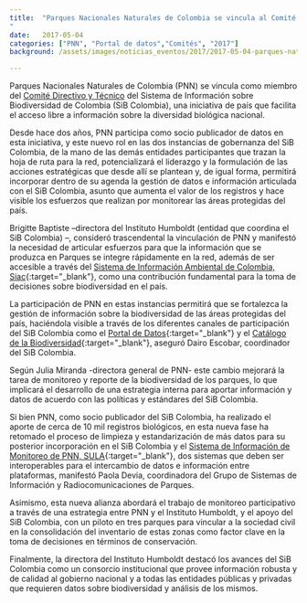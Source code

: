 ```yaml
---
title:  "Parques Nacionales Naturales de Colombia se vincula al Comité Directivo y Técnico del SiB Colombia
"
date:   2017-05-04
categories: ["PNN", "Portal de datos","Comités", "2017"]
background: /assets/images/noticias_eventos/2017/2017-05-04-parques-naturales-comite-directivo.jpg

---
```

Parques Nacionales Naturales de Colombia (PNN) se vincula como miembro del [Comité Directivo y Técnico](https://biodiversidad.co/acercade/sibcolombia) del Sistema de Información sobre Biodiversidad de Colombia (SiB Colombia), una iniciativa de país que facilita el acceso libre a información sobre la diversidad biológica nacional.  

Desde hace dos años, PNN participa como socio publicador de datos en esta iniciativa, y este nuevo rol en las dos instancias de gobernanza del SiB Colombia, de la mano de las demás entidades participantes que trazan la hoja de ruta para la red, potencializará el liderazgo y la formulación de las acciones estratégicas que desde allí se plantean y, de igual forma, permitirá incorporar dentro de su agenda la gestión de datos e información articulada con el SiB Colombia, asunto que aumenta el valor de los registros y hace visible los esfuerzos que realizan por monitorear las áreas protegidas del país.  

Brigitte Baptiste –directora del Instituto Humboldt (entidad que coordina el SiB Colombia) –, consideró trascendental la vinculación de PNN y manifestó la necesidad de articular esfuerzos para que la información que se produzca en Parques se integre rápidamente en la red, además de ser accesible a través del [Sistema de Información Ambiental de Colombia, Siac](http://www.siac.gov.co/){:target="_blank"}, como una contribución fundamental para la toma de decisiones sobre biodiversidad en el país.  

La participación de PNN en estas instancias permitirá que se fortalezca la gestión de información sobre la biodiversidad de las áreas protegidas del país, haciéndola visible a través de los diferentes canales de participación del SiB Colombia como el [Portal de Datos](http://datos.biodiversidad.co/){:target="_blank"} y el [Catálogo de la Biodiversidad](http://catalogo.biodiversidad.co/){:target="_blank"}, aseguró Dairo Escobar, coordinador del SiB Colombia.  

Según Julia Miranda -directora general de PNN- este cambio mejorará la tarea de monitoreo y reporte de la biodiversidad de los parques, lo que implicará el desarrollo de una estrategia interna para aportar información y datos de acuerdo con las políticas y estándares del SiB Colombia.  

Si bien PNN, como socio publicador del SiB Colombia, ha realizado el aporte de cerca de 10 mil registros biológicos, en esta nueva fase ha retomado el proceso de limpieza y estandarización de más datos para su posterior incorporación en el SiB Colombia y el [Sistema de Información de Monitoreo de PNN, SULA](http://sula.parquesnacionales.gov.co/){:target="_blank"}, dos sistemas que deben ser interoperables para el intercambio de datos e información entre plataformas, manifestó Paola Devia, coordinadora del Grupo de Sistemas de Información y Radiocomunicaciones de Parques.  

Asimismo, esta nueva alianza abordará el trabajo de monitoreo participativo a través de una estrategia entre PNN y el Instituto Humboldt, y el apoyo del SiB Colombia, con un piloto en tres parques para vincular a la sociedad civil en la consolidación del inventario de estas zonas como factor clave en la toma de decisiones en términos de conservación.  

Finalmente, la directora del Instituto Humboldt destacó los avances del SiB Colombia como un consorcio institucional que provee información robusta y de calidad al gobierno nacional y a todas las entidades públicas y privadas que requieren datos sobre biodiversidad y análisis de los mismos.

